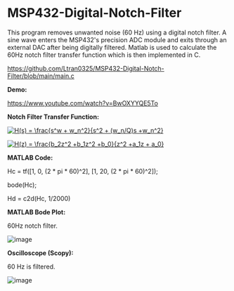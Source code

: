 # MSP432-Digital-Notch-Filter

This program removes unwanted noise (60 Hz) using a digital notch filter. A sine wave enters the MSP432's precision ADC module and exits through an external DAC after being digitally filtered. Matlab is used to calculate the 60Hz notch filter transfer function which is then implemented in C.

https://github.com/Ltran0325/MSP432-Digital-Notch-Filter/blob/main/main.c

**Demo:**

https://www.youtube.com/watch?v=BwOXYYQE5To

**Notch Filter Transfer Function:**

<a href="https://www.codecogs.com/eqnedit.php?latex=H(s)&space;=&space;\frac{s^w&space;&plus;&space;w_n^2}{s^2&space;&plus;&space;(w_n/Q)s&space;&plus;w_n^2}" target="_blank"><img src="https://latex.codecogs.com/svg.latex?H(s)&space;=&space;\frac{s^w&space;&plus;&space;w_n^2}{s^2&space;&plus;&space;(w_n/Q)s&space;&plus;w_n^2}" title="H(s) = \frac{s^w + w_n^2}{s^2 + (w_n/Q)s +w_n^2}" /></a>

<a href="https://www.codecogs.com/eqnedit.php?latex=H(z)&space;=&space;\frac{b_2z^2&space;&plus;b_1z^2&space;&plus;b_0}{z^2&space;&plus;a_1z&space;&plus;&space;a_0}" target="_blank"><img src="https://latex.codecogs.com/svg.latex?H(z)&space;=&space;\frac{b_2z^2&space;&plus;b_1z^2&space;&plus;b_0}{z^2&space;&plus;a_1z&space;&plus;&space;a_0}" title="H(z) = \frac{b_2z^2 +b_1z^2 +b_0}{z^2 +a_1z + a_0}" /></a>


**MATLAB Code:**

Hc = tf([1,  0, (2 * pi * 60)^2], [1, 20, (2 * pi * 60)^2]);

bode(Hc);

Hd = c2d(Hc, 1/2000)

**MATLAB Bode Plot:**

60Hz notch filter.

![image](https://user-images.githubusercontent.com/62213019/112414144-ccb56380-8cde-11eb-8755-160d54b66b95.png)

**Oscilloscope (Scopy):**

60 Hz is filtered.

![image](https://user-images.githubusercontent.com/62213019/112414497-61b85c80-8cdf-11eb-8b1b-fc9883f2d173.png)
